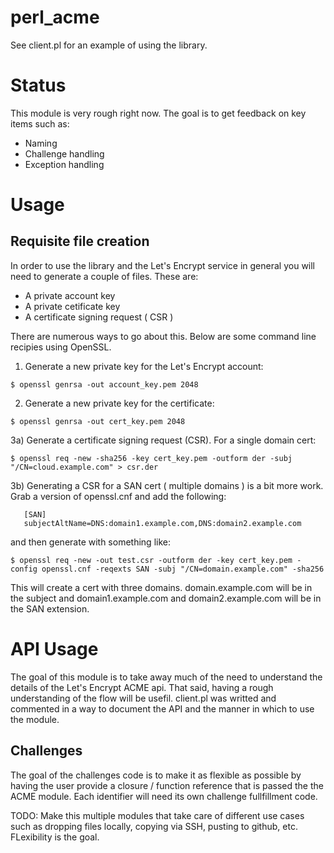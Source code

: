 # perl_acme

See client.pl for an example of using the library.

# Status

This module is very rough right now.  The goal is to get feedback on key items such as:

* Naming
* Challenge handling
* Exception handling 

# Usage

## Requisite file creation

In order to use the library and the Let's Encrypt service in general you will need to generate a couple of files.  These are:

* A private account key 
* A private cetificate key
* A certificate signing request ( CSR )

There are numerous ways to go about this.  Below are some command line recipies using OpenSSL.

1) Generate a new private key for the Let's Encrypt account: 
 
 `$ openssl genrsa -out account_key.pem 2048`
 
2) Generate a new private key for the certificate:
 
 `$ openssl genrsa -out cert_key.pem 2048`

3a) Generate a certificate signing request (CSR).  For a single domain cert:

`$ openssl req -new -sha256 -key cert_key.pem -outform der -subj "/CN=cloud.example.com" > csr.der`

 3b) Generating a CSR for a SAN cert ( multiple domains ) is a bit more work.  Grab a version of openssl.cnf and add the following:

```
   [SAN]
   subjectAltName=DNS:domain1.example.com,DNS:domain2.example.com
```

  and then generate with something like:

`$ openssl req -new -out test.csr -outform der -key cert_key.pem -config openssl.cnf -reqexts SAN -subj "/CN=domain.example.com" -sha256`

  This will create a cert with three domains.  domain.example.com will be in the subject and
  domain1.example.com and domain2.example.com will be in the SAN extension.

# API Usage

The goal of this module is to take away much of the need to understand the details of the Let's Encrypt ACME api.  That said, having a rough understanding of the flow will be usefil.  client.pl was writted and commented in a way to document the API and the manner in which to use the module.

## Challenges

The goal of the challenges code is to make it as flexible as possible by having the user provide a closure / function reference that is passed the the ACME module.  Each identifier will need its own challenge fullfillment code.

TODO: Make this multiple modules that take care of different use cases such as dropping files locally, copying via SSH, pusting to github, etc.  FLexibility is the goal.

